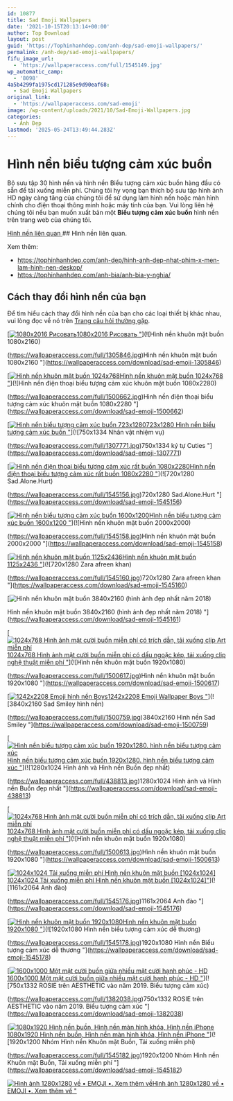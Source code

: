 ```yaml
---
id: 10877
title: Sad Emoji Wallpapers
date: '2021-10-15T20:13:14+00:00'
author: Top Download
layout: post
guid: 'https://Tophinhanhdep.com/anh-dep/sad-emoji-wallpapers/'
permalink: /anh-dep/sad-emoji-wallpapers/
fifu_image_url:
  - 'https://wallpaperaccess.com/full/1545149.jpg'
wp_automatic_camp:
  - '8098'
4a5b4299fa1975cd171285e9d90eaf68:
  - Sad Emoji Wallpapers
original_link:
  - 'https://wallpaperaccess.com/sad-emoji'
image: /wp-content/uploads/2021/10/Sad-Emoji-Wallpapers.jpg
categories:
  - Ảnh Đẹp
lastmod: '2025-05-24T13:49:44.283Z'
---
```

# Hình nền biểu tượng cảm xúc buồn

Bộ sưu tập 30 hình nền và hình nền Biểu tượng cảm xúc buồn hàng đầu có sẵn để tải xuống miễn phí. Chúng tôi hy vọng bạn thích bộ sưu tập hình ảnh HD ngày càng tăng của chúng tôi để sử dụng làm hình nền hoặc màn hình chính cho điện thoại thông minh hoặc máy tính của bạn. Vui lòng liên hệ chúng tôi nếu bạn muốn xuất bản một **Biểu tượng cảm xúc buồn** hình nền trên trang web của chúng tôi.

[Hình nền liên quan ](#related) ## Hình nền liên quan.

   
 Xem thêm:

   
- <https://tophinhanhdep.com/anh-dep/hinh-anh-dep-nhat-phim-x-men-lam-hinh-nen-deskop/>
- <https://tophinhanhdep.com/anh-bia/anh-bia-y-nghia/>

## Cách thay đổi hình nền của bạn

Để tìm hiểu cách thay đổi hình nền của bạn cho các loại thiết bị khác nhau, vui lòng đọc về nó trên [Trang câu hỏi thường gặp](https://tophinhanhdep.com/faq/).

  
[[![1080x2016 Рисовать](https://wallpaperaccess.com/full/1545149.jpg)1080x2016 Рисовать "](https://wallpaperaccess.com/download/sad-emoji-1545149)](![Hình nền khuôn mặt buồn 1080x2160)

(https://wallpaperaccess.com/full/1305846.jpg)Hình nền khuôn mặt buồn 1080x2160 "](https://wallpaperaccess.com/download/sad-emoji-1305846)

[[![Hình nền khuôn mặt buồn 1024x768](https://wallpaperaccess.com/full/1545151.jpg)Hình nền khuôn mặt buồn 1024x768 "](https://wallpaperaccess.com/download/sad-emoji-1545151)](![Hình nền điện thoại biểu tượng cảm xúc khuôn mặt buồn 1080x2280)

(https://wallpaperaccess.com/full/1500662.jpg)Hình nền điện thoại biểu tượng cảm xúc khuôn mặt buồn 1080x2280 "](https://wallpaperaccess.com/download/sad-emoji-1500662)

[[![Hình nền biểu tượng cảm xúc buồn 723x1280](https://wallpaperaccess.com/full/1545153.jpg)723x1280 Hình nền biểu tượng cảm xúc buồn "](https://wallpaperaccess.com/download/sad-emoji-1545153)](![750x1334 Nhân vật nhiệm vụ)

(https://wallpaperaccess.com/full/1307771.jpg)750x1334 ký tự Cuties "](https://wallpaperaccess.com/download/sad-emoji-1307771)

[[![Hình nền điện thoại biểu tượng cảm xúc rất buồn 1080x2280](https://wallpaperaccess.com/full/1545155.jpg)Hình nền điện thoại biểu tượng cảm xúc rất buồn 1080x2280 "](https://wallpaperaccess.com/download/sad-emoji-1545155)](![720x1280 Sad.Alone.Hurt)

(https://wallpaperaccess.com/full/1545156.jpg)720x1280 Sad.Alone.Hurt "](https://wallpaperaccess.com/download/sad-emoji-1545156)

[[![Hình nền biểu tượng cảm xúc buồn 1600x1200](https://wallpaperaccess.com/full/1505658.jpg)Hình nền biểu tượng cảm xúc buồn 1600x1200 "](https://wallpaperaccess.com/download/sad-emoji-1505658)](![Hình nền khuôn mặt buồn 2000x2000)

(https://wallpaperaccess.com/full/1545158.jpg)Hình nền khuôn mặt buồn 2000x2000 "](https://wallpaperaccess.com/download/sad-emoji-1545158)

[[![Hình nền khuôn mặt buồn 1125x2436](https://wallpaperaccess.com/full/1380356.jpg)Hình nền khuôn mặt buồn 1125x2436 "](https://wallpaperaccess.com/download/sad-emoji-1380356)](![720x1280 Zara afreen khan)

(https://wallpaperaccess.com/full/1545160.jpg)720x1280 Zara afreen khan "](https://wallpaperaccess.com/download/sad-emoji-1545160)

[![Hình nền khuôn mặt buồn 3840x2160 (hình ảnh đẹp nhất năm 2018)](https://wallpaperaccess.com/full/1545161.jpg)

Hình nền khuôn mặt buồn 3840x2160 (hình ảnh đẹp nhất năm 2018) "](https://wallpaperaccess.com/download/sad-emoji-1545161)

[[![1024x768 Hình ảnh mặt cười buồn miễn phí có trích dẫn, tải xuống clip Art miễn phí](https://wallpaperaccess.com/full/1545162.jpg)1024x768 Hình ảnh mặt cười buồn miễn phí có dấu ngoặc kép, tải xuống clip nghệ thuật miễn phí "](https://wallpaperaccess.com/download/sad-emoji-1545162)](![Hình nền khuôn mặt buồn 1920x1080)

(https://wallpaperaccess.com/full/1500617.jpg)Hình nền khuôn mặt buồn 1920x1080 "](https://wallpaperaccess.com/download/sad-emoji-1500617)

[[![1242x2208 Emoji hình nền Boys](https://wallpaperaccess.com/full/1545165.jpg)1242x2208 Emoji Wallpaper Boys "](https://wallpaperaccess.com/download/sad-emoji-1545165)](![3840x2160 Sad Smiley hình nền)

(https://wallpaperaccess.com/full/1500759.jpg)3840x2160 Hình nền Sad Smiley "](https://wallpaperaccess.com/download/sad-emoji-1500759)

[[![Hình nền biểu tượng cảm xúc buồn 1920x1280.  hình nền biểu tượng cảm xúc](https://wallpaperaccess.com/full/1545168.jpg)Hình nền biểu tượng cảm xúc buồn 1920x1280. hình nền biểu tượng cảm xúc "](https://wallpaperaccess.com/download/sad-emoji-1545168)](![1280x1024 Hình ảnh và Hình nền Buồn đẹp nhất)

(https://wallpaperaccess.com/full/438813.jpg)1280x1024 Hình ảnh và Hình nền Buồn đẹp nhất "](https://wallpaperaccess.com/download/sad-emoji-438813)

[[![1024x768 Hình ảnh mặt cười buồn miễn phí có trích dẫn, tải xuống clip Art miễn phí](https://wallpaperaccess.com/full/1500695.jpg)1024x768 Hình ảnh mặt cười buồn miễn phí có dấu ngoặc kép, tải xuống clip nghệ thuật miễn phí "](https://wallpaperaccess.com/download/sad-emoji-1500695)](![Hình nền khuôn mặt buồn 1920x1080)

(https://wallpaperaccess.com/full/1500613.jpg)Hình nền khuôn mặt buồn 1920x1080 "](https://wallpaperaccess.com/download/sad-emoji-1500613)

[[![1024x1024 Tải xuống miễn phí Hình nền khuôn mặt buồn [1024x1024]](https://wallpaperaccess.com/full/1545173.gif)1024x1024 Tải xuống miễn phí Hình nền khuôn mặt buồn \[1024x1024\]"](https://wallpaperaccess.com/download/sad-emoji-1545173)](![1161x2064 Anh đào)

(https://wallpaperaccess.com/full/1545176.jpg)1161x2064 Anh đào "](https://wallpaperaccess.com/download/sad-emoji-1545176)

[[![Hình nền khuôn mặt buồn 1920x1080](https://wallpaperaccess.com/full/1500600.jpg)Hình nền khuôn mặt buồn 1920x1080 "](https://wallpaperaccess.com/download/sad-emoji-1500600)](![1920x1080 Hình nền biểu tượng cảm xúc dễ thương)

(https://wallpaperaccess.com/full/1545178.jpg)1920x1080 Hình nền Biểu tượng cảm xúc dễ thương "](https://wallpaperaccess.com/download/sad-emoji-1545178)

[[![1600x1000 Một mặt cười buồn giữa nhiều mặt cười hạnh phúc - HD](https://wallpaperaccess.com/full/1505834.jpg)1600x1000 Một mặt cười buồn giữa nhiều mặt cười hạnh phúc - HD "](https://wallpaperaccess.com/download/sad-emoji-1505834)](![750x1332 ROSIE trên AESTHETIC vào năm 2019. Biểu tượng cảm xúc)

(https://wallpaperaccess.com/full/1382038.jpg)750x1332 ROSIE trên AESTHETIC vào năm 2019. Biểu tượng cảm xúc "](https://wallpaperaccess.com/download/sad-emoji-1382038)

[[![1080x1920 Hình nền buồn, Hình nền màn hình khóa, Hình nền iPhone](https://wallpaperaccess.com/full/1500678.jpg)1080x1920 Hình nền buồn, Hình nền màn hình khóa, Hình nền iPhone "](https://wallpaperaccess.com/download/sad-emoji-1500678)](![1920x1200 Nhóm Hình nền Khuôn mặt Buồn, Tải xuống miễn phí)

(https://wallpaperaccess.com/full/1545182.jpg)1920x1200 Nhóm Hình nền Khuôn mặt Buồn, Tải xuống miễn phí "](https://wallpaperaccess.com/download/sad-emoji-1545182)

[![Hình ảnh 1280x1280 về • EMOJI •.  Xem thêm về](https://wallpaperaccess.com/full/1545183.jpg)Hình ảnh 1280x1280 về • EMOJI •. Xem thêm về "](https://wallpaperaccess.com/download/sad-emoji-1545183)
